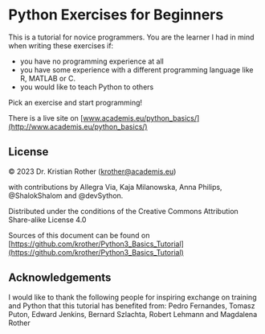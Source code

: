 
# Python Exercises for Beginners

This is a tutorial for novice programmers. You are the learner I had in mind when writing these exercises if:

* you have no programming experience at all
* you have some experience with a different programming language like R, MATLAB or C.
* you would like to teach Python to others

Pick an exercise and start programming!

There is a live site on [www.academis.eu/python_basics/](http://www.academis.eu/python_basics/)


## License

© 2023 Dr. Kristian Rother (krother@academis.eu)

with contributions by Allegra Via, Kaja Milanowska, Anna Philips, @ShalokShalom and @devSython.

Distributed under the conditions of the Creative Commons Attribution Share-alike License 4.0

Sources of this document can be found on [https://github.com/krother/Python3_Basics_Tutorial](https://github.com/krother/Python3_Basics_Tutorial)

## Acknowledgements

I would like to thank the following people for inspiring exchange on training and Python that this tutorial has benefited from: Pedro Fernandes, Tomasz Puton, Edward Jenkins, Bernard Szlachta, Robert Lehmann and Magdalena Rother
